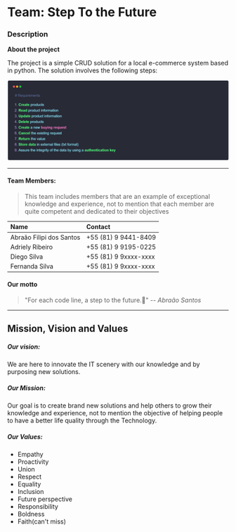 # Team: Step To the Future


### Description

**About the project**

 The project is a simple CRUD solution for a local e-commerce system based in python. The solution involves the following steps:

![steps](./images/Captura%20de%20tela%202024-09-11%20232422.png)


<hr>

#### Team Members:

>This team includes members that are an example of exceptional knowledge and experience, not to mention that each member are quite competent and dedicated to their objectives


Name | Contact
:---- | :---- 
Abraão Filipi dos Santos | +55 (81) 9 9441-8409
Adriely Ribeiro | +55 (81) 9 9195-0225
Diego Silva | +55 (81) 9 9xxxx-xxxx
Fernanda Silva | +55 (81) 9 9xxxx-xxxx

#### Our motto
> "For each code line, a step to the future.🚀"
> -- _Abraão Santos_

<hr>

## Mission, Vision and Values

##### Our vision:

We are here to innovate the IT scenery with our knowledge and by purposing new solutions.

##### Our Mission:

Our goal is to create brand new solutions and help others to grow their knowledge and experience, not to mention the objective of helping people to have a better life quality through the Technology.

##### Our Values:

- Empathy
- Proactivity
- Union
- Respect
- Equality
- Inclusion
- Future perspective
- Responsibility
- Boldness
- Faith(can't miss)
